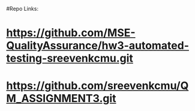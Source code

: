 #Repo Links: 
# https://github.com/MSE-QualityAssurance/hw3-automated-testing-sreevenkcmu.git
# https://github.com/sreevenkcmu/QM_ASSIGNMENT3.git